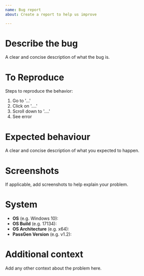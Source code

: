 ```yaml
---
name: Bug report
about: Create a report to help us improve

---
```


# Describe the bug
A clear and concise description of what the bug is.

# To Reproduce
Steps to reproduce the behavior:
1. Go to '...'
2. Click on '....'
3. Scroll down to '....'
4. See error

# Expected behaviour
A clear and concise description of what you expected to happen.

# Screenshots
If applicable, add screenshots to help explain your problem.

# System 
 - **OS** (e.g. Windows 10): 
 - **OS Build** (e.g. 17134): 
- **OS Architecture** (e.g. x64): 
 - **PassGen Version** (e.g. v1.2): 

# Additional context
Add any other context about the problem here.
